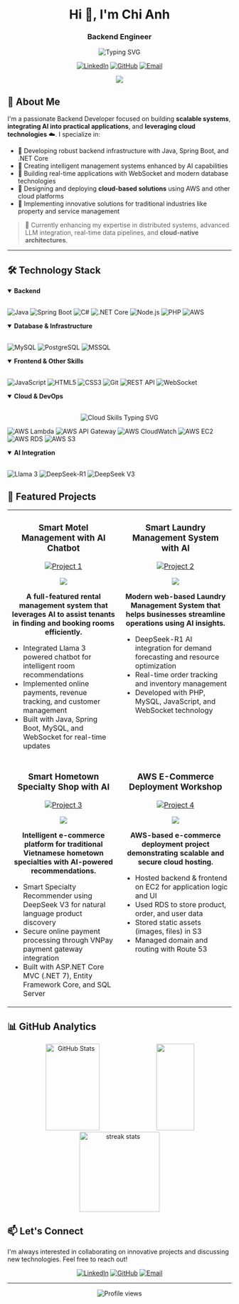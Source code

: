 <h1 align="center">Hi 👋, I'm Chi Anh</h1>
<h3 align="center">Backend Engineer</h3>

<p align="center">
  <img src="https://readme-typing-svg.herokuapp.com?font=Fira+Code&pause=1000&color=6A5ACD&center=true&vCenter=true&width=435&lines=Java+%26+Spring+Boot+Developer;.NET+Core+Engineer;AI+Integration+Specialist;Scalable+Systems+Architect" alt="Typing SVG" />
</p>

<div align="center">
  
[![LinkedIn](https://img.shields.io/badge/LinkedIn-0077B5?style=for-the-badge&logo=linkedin&logoColor=white)](https://www.linkedin.com/in/hoangnguyenchianh)
[![GitHub](https://img.shields.io/badge/GitHub-100000?style=for-the-badge&logo=github&logoColor=white)](https://github.com/chianhluvC)
[![Email](https://img.shields.io/badge/Email-D14836?style=for-the-badge&logo=gmail&logoColor=white)](mailto:hoangnguyenchianh@gmail.com)

</div>

<p align="center">
  <img src="https://capsule-render.vercel.app/api?type=waving&color=0:6A5ACD,100:00BFFF&height=200&section=header&text=Backend%20%2B%20AI%20%2B%20Cloud&fontSize=45&fontColor=ffffff&animation=fadeIn" />
</p>

## 💫 About Me  

I'm a passionate Backend Developer focused on building **scalable systems**, **integrating AI into practical applications**, and **leveraging cloud technologies** ☁️. I specialize in:  

- 🔹 Developing robust backend infrastructure with Java, Spring Boot, and .NET Core  
- 🔹 Creating intelligent management systems enhanced by AI capabilities  
- 🔹 Building real-time applications with WebSocket and modern database technologies  
- 🔹 Designing and deploying **cloud-based solutions** using AWS and other cloud platforms  
- 🔹 Implementing innovative solutions for traditional industries like property and service management  

> 🌱 Currently enhancing my expertise in distributed systems, advanced LLM integration, real-time data pipelines, and **cloud-native architectures**.  

---

## 🛠️ Technology Stack

<details open>
<summary><b>Backend</b></summary>
<br>
  
![Java](https://img.shields.io/badge/Java-ED8B00?style=for-the-badge&logo=openjdk&logoColor=white)
![Spring Boot](https://img.shields.io/badge/Spring_Boot-6DB33F?style=for-the-badge&logo=spring-boot&logoColor=white)
![C#](https://img.shields.io/badge/C%23-239120?style=for-the-badge&logo=c-sharp&logoColor=white)
![.NET Core](https://img.shields.io/badge/.NET-512BD4?style=for-the-badge&logo=dotnet&logoColor=white)
![Node.js](https://img.shields.io/badge/Node.js-339933?style=for-the-badge&logo=nodedotjs&logoColor=white)
![PHP](https://img.shields.io/badge/PHP-777BB4?style=for-the-badge&logo=php&logoColor=white)
![AWS](https://img.shields.io/badge/AWS-FF9900?style=for-the-badge&logo=amazon-aws&logoColor=white)

</details>

<details open>
<summary><b>Database & Infrastructure</b></summary>
<br>
  
![MySQL](https://img.shields.io/badge/MySQL-005C84?style=for-the-badge&logo=mysql&logoColor=white)
![PostgreSQL](https://img.shields.io/badge/PostgreSQL-316192?style=for-the-badge&logo=postgresql&logoColor=white)
![MSSQL](https://img.shields.io/badge/MSSQL-CC2927?style=for-the-badge&logo=microsoft-sql-server&logoColor=white)

</details>

<details open>
<summary><b>Frontend & Other Skills</b></summary>
<br>
  
![JavaScript](https://img.shields.io/badge/JavaScript-F7DF1E?style=for-the-badge&logo=javascript&logoColor=black)
![HTML5](https://img.shields.io/badge/HTML5-E34F26?style=for-the-badge&logo=html5&logoColor=white)
![CSS3](https://img.shields.io/badge/CSS3-1572B6?style=for-the-badge&logo=css3&logoColor=white)
![Git](https://img.shields.io/badge/Git-F05032?style=for-the-badge&logo=git&logoColor=white)
![REST API](https://img.shields.io/badge/REST_API-009688?style=for-the-badge&logo=fastapi&logoColor=white)
![WebSocket](https://img.shields.io/badge/WebSocket-010101?style=for-the-badge&logo=socket.io&logoColor=white)

</details>

<details open>
<summary><b>Cloud & DevOps</b></summary>
<br>

<p align="center">
  <img src="https://readme-typing-svg.herokuapp.com?font=Fira+Code&pause=1200&color=FF9900&center=true&vCenter=true&width=600&lines=AWS+Lambda+%7C+API+Gateway+%7C+CloudWatch;EC2+%7C+RDS+%7C+S3+%7C+Scalable+Cloud+Solutions" alt="Cloud Skills Typing SVG" />
</p>

![AWS Lambda](https://img.shields.io/badge/AWS_Lambda-FF9900?style=for-the-badge&logo=awslambda&logoColor=white)
![AWS API Gateway](https://img.shields.io/badge/AWS_API_Gateway-FF4F00?style=for-the-badge&logo=amazonapigateway&logoColor=white)
![AWS CloudWatch](https://img.shields.io/badge/AWS_CloudWatch-FF4F00?style=for-the-badge&logo=amazoncloudwatch&logoColor=white)
![AWS EC2](https://img.shields.io/badge/AWS_EC2-FF9900?style=for-the-badge&logo=amazonec2&logoColor=white)
![AWS RDS](https://img.shields.io/badge/AWS_RDS-527FFF?style=for-the-badge&logo=amazonrds&logoColor=white)
![AWS S3](https://img.shields.io/badge/AWS_S3-569A31?style=for-the-badge&logo=amazons3&logoColor=white)

</details>


<details open>
<summary><b>AI Integration</b></summary>
<br>
  
![Llama 3](https://img.shields.io/badge/Llama_3-0467DF?style=for-the-badge&logo=meta&logoColor=white)
![DeepSeek-R1](https://img.shields.io/badge/DeepSeek_R1-7B68EE?style=for-the-badge&logo=deepseek&logoColor=white)
![DeepSeek V3](https://img.shields.io/badge/DeepSeek_V3-6A5ACD?style=for-the-badge&logo=deepseek&logoColor=white)

</details>

## 🚀 Featured Projects

<div align="center">
  <table>
    <tr>
      <td width="50%" valign="top">
        <h3 align="center">Smart Motel Management with AI Chatbot</h3>
        <div align="center">
          <a href="https://github.com/chianhluvC/Smart-Motel-Management-with-AI-Powered-Chatbot" target="_blank">
            <img src="https://readme-typing-svg.herokuapp.com?font=Fira+Code&size=15&duration=2000&pause=1000&color=6A5ACD&center=true&vCenter=true&width=435&lines=Java+%7C+Spring+Boot+%7C+MySQL;WebSocket+%7C+Llama3;Room+booking+%7C+Payment+integration" alt="Project 1" />
          </a>
          <p>
            <a href="https://github.com/chianhluvC/Smart-Motel-Management-with-AI-Powered-Chatbot" target="_blank">
              <img src="https://img.shields.io/badge/Code-00A98F?style=for-the-badge&logo=github&logoColor=white" />
            </a>
          </p>
          <p><strong>A full-featured rental management system that leverages AI to assist tenants in finding and booking rooms efficiently.</strong></p>
          <ul align="left">
            <li>Integrated Llama 3 powered chatbot for intelligent room recommendations</li>
            <li>Implemented online payments, revenue tracking, and customer management</li>
            <li>Built with Java, Spring Boot, MySQL, and WebSocket for real-time updates</li>
          </ul>
        </div>
      </td>
      <td width="50%" valign="top">
        <h3 align="center">Smart Laundry Management System with AI</h3>
        <div align="center">
          <a href="https://github.com/chianhluvC/Smart-Laundry-Management-System-with-AI" target="_blank">
            <img src="https://readme-typing-svg.herokuapp.com?font=Fira+Code&size=15&duration=2000&pause=1000&color=6A5ACD&center=true&vCenter=true&width=435&lines=PHP+%7C+MySQL+%7C+JavaScript;DeepSeek-R1+%7C+WebSocket;Order+tracking+%7C+Inventory+management" alt="Project 2" />
          </a>
          <p>
            <a href="https://github.com/chianhluvC/Smart-Laundry-Management-System-with-AI" target="_blank">
              <img src="https://img.shields.io/badge/Code-00A98F?style=for-the-badge&logo=github&logoColor=white" />
            </a>
          </p>
          <p><strong>Modern web-based Laundry Management System that helps businesses streamline operations using AI insights.</strong></p>
          <ul align="left">
            <li>DeepSeek-R1 AI integration for demand forecasting and resource optimization</li>
            <li>Real-time order tracking and inventory management</li>
            <li>Developed with PHP, MySQL, JavaScript, and WebSocket technology</li>
          </ul>
        </div>
      </td>
    </tr>
    <tr>
      <td width="50%" valign="top">
        <h3 align="center">Smart Hometown Specialty Shop with AI</h3>
        <div align="center">
          <a href="https://github.com/chianhluvC/Smart-Hometown-Specialty-Shop-with-AI" target="_blank">
            <img src="https://readme-typing-svg.herokuapp.com?font=Fira+Code&size=15&duration=2000&pause=1000&color=6A5ACD&center=true&vCenter=true&width=435&lines=ASP.NET+Core+MVC+%7C+SQL+Server;DeepSeek+V3+%7C+VNPay+API;E-commerce+%7C+AI+Product+Recommendations" alt="Project 3" />
          </a>
          <p>
            <a href="https://github.com/chianhluvC/Smart-Hometown-Specialty-Shop-with-AI" target="_blank">
              <img src="https://img.shields.io/badge/Code-00A98F?style=for-the-badge&logo=github&logoColor=white" />
            </a>
          </p>
          <p><strong>Intelligent e-commerce platform for traditional Vietnamese hometown specialties with AI-powered recommendations.</strong></p>
          <ul align="left">
            <li>Smart Specialty Recommender using DeepSeek V3 for natural language product discovery</li>
            <li>Secure online payment processing through VNPay payment gateway integration</li>
            <li>Built with ASP.NET Core MVC (.NET 7), Entity Framework Core, and SQL Server</li>
          </ul>
        </div>
      </td>
<td width="50%" valign="top">
        <h3 align="center">AWS E-Commerce Deployment Workshop</h3>
        <div align="center">
          <a href="https://github.com/chianhluvC/Deploying-a-Full-Stack-E-Commerce-Application-for-Electronics-using-AWS" target="_blank">
            <img src="https://readme-typing-svg.herokuapp.com?font=Fira+Code&size=15&duration=2000&pause=1000&color=6A5ACD&center=true&vCenter=true&width=435&lines=VPC+%7C+EC2+%7C+S3+%7C+RDS+%7C+Route+53;Cloud+Developer;AWS+Deployment+Workshop" alt="Project 4" />
          </a>
          <p>
            <a href="[https://github.com/chianhluvC/workshop-aws-e-commerce-deployment](https://github.com/chianhluvC/Deploying-a-Full-Stack-E-Commerce-Application-for-Electronics-using-AWS)" target="_blank">
              <img src="https://img.shields.io/badge/Code-00A98F?style=for-the-badge&logo=github&logoColor=white" />
            </a>
          </p>
          <p><strong>AWS-based e-commerce deployment project demonstrating scalable and secure cloud hosting.</strong></p>
          <ul align="left">
            <li>Hosted backend & frontend on EC2 for application logic and UI</li>
            <li>Used RDS to store product, order, and user data</li>
            <li>Stored static assets (images, files) in S3</li>
            <li>Managed domain and routing with Route 53</li>
          </ul>
        </div>
      </td>
    </tr>
  </table>
</div>


## 📊 GitHub Analytics

<div align="center">
  <img width="49%" height="195px" src="https://github-readme-stats.vercel.app/api?username=chianhluvC&show_icons=true&count_private=true&hide_border=true&title_color=6A5ACD&icon_color=6A5ACD&text_color=c9d1d9&bg_color=0d1117" alt="GitHub Stats" /> 
  <img width="41%" height="195px" src="https://github-readme-stats.vercel.app/api/top-langs/?username=chianhluvC&layout=compact&hide_border=true&title_color=6A5ACD&text_color=c9d1d9&bg_color=0d1117" />
</div>

<div align="center">
  <img height="180em" src="https://github-readme-streak-stats.herokuapp.com/?user=chianhluvC&theme=tokyonight&hide_border=true&background=0D1117&stroke=6A5ACD&ring=6A5ACD&fire=6A5ACD&currStreakLabel=6A5ACD" alt="streak stats"/>
</div>

## 📫 Let's Connect

I'm always interested in collaborating on innovative projects and discussing new technologies. Feel free to reach out!

<div align="center">
  
[![LinkedIn](https://img.shields.io/badge/LinkedIn-0077B5?style=for-the-badge&logo=linkedin&logoColor=white)](https://www.linkedin.com/in/hoangnguyenchianh)
[![GitHub](https://img.shields.io/badge/GitHub-100000?style=for-the-badge&logo=github&logoColor=white)](https://github.com/chianhluvC)
[![Email](https://img.shields.io/badge/Email-D14836?style=for-the-badge&logo=gmail&logoColor=white)](mailto:hoangnguyenchianh@gmail.com)

</div>

---

<div align="center">
<img src="https://komarev.com/ghpvc/?username=chianhluvC&style=flat-square&color=6A5ACD" alt="Profile views"/>
</div>
